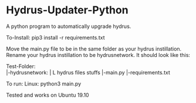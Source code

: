 # Hydrus-Updater-Python
A python program to automatically upgrade hydrus.

To-Install:
pip3 install -r requirements.txt 

Move the main.py file to be in the same folder as your hydrus instillation.
Rename your hydrus instillation to be hydrusnetwork.
It should look like this:

Test-Folder:  
  |-hydrusnetwork:
  |     L hydrus files stuffs
  |-main.py
  |-requirements.txt
  
To run:
  Linux: python3 main.py
  
  
Tested and works on Ubuntu 19.10
